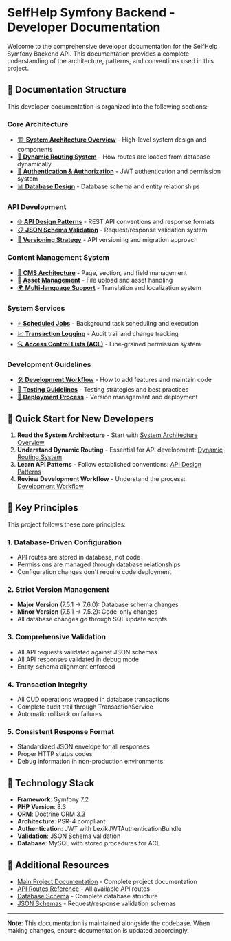 # SelfHelp Symfony Backend - Developer Documentation

Welcome to the comprehensive developer documentation for the SelfHelp Symfony Backend API. This documentation provides a complete understanding of the architecture, patterns, and conventions used in this project.

## 📁 Documentation Structure

This developer documentation is organized into the following sections:

### Core Architecture
- [🏗️ **System Architecture Overview**](./01-system-architecture.md) - High-level system design and components
- [🔄 **Dynamic Routing System**](./02-dynamic-routing.md) - How routes are loaded from database dynamically
- [🔐 **Authentication & Authorization**](./03-authentication-authorization.md) - JWT authentication and permission system
- [📊 **Database Design**](./04-database-design.md) - Database schema and entity relationships

### API Development
- [🌐 **API Design Patterns**](./05-api-patterns.md) - REST API conventions and response formats
- [📋 **JSON Schema Validation**](./06-json-schema-validation.md) - Request/response validation system
- [📝 **Versioning Strategy**](./07-versioning-strategy.md) - API versioning and migration approach

### Content Management System
- [📄 **CMS Architecture**](./08-cms-architecture.md) - Page, section, and field management
- [🎨 **Asset Management**](./09-asset-management.md) - File upload and asset handling
- [🌍 **Multi-language Support**](./10-multi-language.md) - Translation and localization system

### System Services
- [⚡ **Scheduled Jobs**](./11-scheduled-jobs.md) - Background task scheduling and execution
- [📈 **Transaction Logging**](./12-transaction-logging.md) - Audit trail and change tracking
- [🔍 **Access Control Lists (ACL)**](./13-acl-system.md) - Fine-grained permission system

### Development Guidelines
- [🛠️ **Development Workflow**](./14-development-workflow.md) - How to add features and maintain code
- [🧪 **Testing Guidelines**](./15-testing-guidelines.md) - Testing strategies and best practices
- [🚀 **Deployment Process**](./16-deployment-process.md) - Version management and deployment

## 🚀 Quick Start for New Developers

1. **Read the System Architecture** - Start with [System Architecture Overview](./01-system-architecture.md)
2. **Understand Dynamic Routing** - Essential for API development: [Dynamic Routing System](./02-dynamic-routing.md)
3. **Learn API Patterns** - Follow established conventions: [API Design Patterns](./05-api-patterns.md)
4. **Review Development Workflow** - Understand the process: [Development Workflow](./14-development-workflow.md)

## 🎯 Key Principles

This project follows these core principles:

### 1. **Database-Driven Configuration**
- API routes are stored in database, not code
- Permissions are managed through database relationships
- Configuration changes don't require code deployment

### 2. **Strict Version Management**
- **Major Version** (7.5.1 → 7.6.0): Database schema changes
- **Minor Version** (7.5.1 → 7.5.2): Code-only changes
- All database changes go through SQL update scripts

### 3. **Comprehensive Validation**
- All API requests validated against JSON schemas
- All API responses validated in debug mode
- Entity-schema alignment enforced

### 4. **Transaction Integrity**
- All CUD operations wrapped in database transactions
- Complete audit trail through TransactionService
- Automatic rollback on failures

### 5. **Consistent Response Format**
- Standardized JSON envelope for all responses
- Proper HTTP status codes
- Debug information in non-production environments

## 🔧 Technology Stack

- **Framework**: Symfony 7.2
- **PHP Version**: 8.3
- **ORM**: Doctrine ORM 3.3
- **Architecture**: PSR-4 compliant
- **Authentication**: JWT with LexikJWTAuthenticationBundle
- **Validation**: JSON Schema validation
- **Database**: MySQL with stored procedures for ACL

## 📖 Additional Resources

- [Main Project Documentation](../../selfhelp.md) - Complete project documentation
- [API Routes Reference](../../db/update_scripts/api_routes.sql) - All available API routes
- [Database Schema](../../db/structure_db.sql) - Complete database structure
- [JSON Schemas](../../config/schemas/api/v1/) - Request/response validation schemas

---

**Note**: This documentation is maintained alongside the codebase. When making changes, ensure documentation is updated accordingly.
